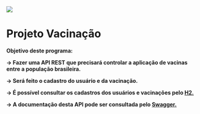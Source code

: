 

<img src="https://www.camara.leg.br/midias/image/2020/10/img20201022140139807-768x512.jpg">


<strong><h1>Projeto Vacinação</h1></strong>

<p><strong>Objetivo deste programa:</p></strong>
<strong><p> -> Fazer uma API REST que precisará controlar a aplicação de vacinas entre a população brasileira.</p></strong>
<p><strong> -> Será feito o cadastro do usuário e da vacinação.</p></strong>
<p><strong> -> É possível consultar os cadastros dos usuários e vacinações pelo <a href="http://localhost:8080/h2/">H2.</a></p></strong>
<p><strong> -> A documentação desta API pode ser consultada pelo <a href="http://localhost:8080/swagger-ui.html#/">Swagger.</a></p></p></strong>
